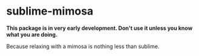 sublime-mimosa
==============

**This package is in very early development. Don't use it unless you know what you are doing.**


Because relaxing with a mimosa is nothing less than sublime.
